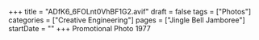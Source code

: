+++
title = "ADfK6_6FOLnt0VhBF1G2.avif"
draft = false
tags = ["Photos"]
categories = ["Creative Engineering"]
pages = ["Jingle Bell Jamboree"]
startDate = ""
+++
Promotional Photo 1977
